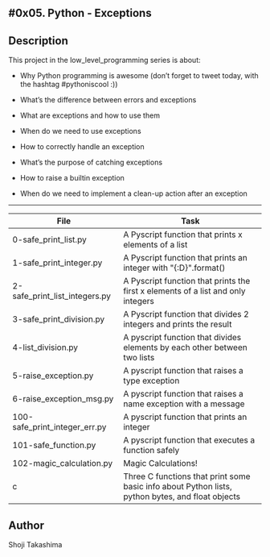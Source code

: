 #0x05. Python - Exceptions
---
## Description

This project in the low_level_programming series is about:

* Why Python programming is awesome (don’t forget to tweet today, with the hashtag #pythoniscool :))

* What’s the difference between errors and exceptions

* What are exceptions and how to use them

* When do we need to use exceptions

* How to correctly handle an exception

* What’s the purpose of catching exceptions

* How to raise a builtin exception

* When do we need to implement a clean-up action after an exception

---
File|Task
---|---
0-safe_print_list.py | A Pyscript function that prints x elements of a list
1-safe_print_integer.py | A Pyscript function that prints an integer with "{:D}".format()
2-safe_print_list_integers.py | A Pyscript function that prints the first x elements of a list and only integers
3-safe_print_division.py | A Pyscript function that divides 2 integers and prints the result
4-list_division.py | A pyscript function that divides elements by each other between two lists
5-raise_exception.py | A pyscript function that raises a type exception
6-raise_exception_msg.py | A pyscript function that raises a name exception with a message
100-safe_print_integer_err.py | A pyscript function that prints an integer
101-safe_function.py | A pyscript function that executes a function safely
102-magic_calculation.py | Magic Calculations!
c | Three C functions that print some basic info about Python lists, python bytes, and float objects

## Author
 Shoji Takashima
